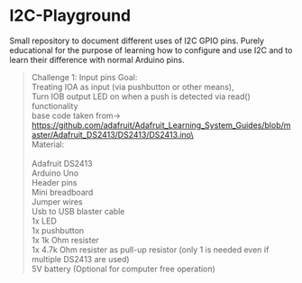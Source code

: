 # I2C-Playground

Small repository to document different uses of I2C GPIO pins. Purely educational for the purpose of learning how to configure and use I2C and to learn their difference with normal Arduino pins.

>Challenge 1: Input pins
Goal:
<br />	Treating IOA as input (via pushbutton or other means),
<br />  Turn IOB output LED on when a push is detected via read() functionality
<br />  base code taken from-> https://github.com/adafruit/Adafruit_Learning_System_Guides/blob/master/Adafruit_DS2413/DS2413/DS2413.ino\
\
Material:\
<br />  Adafruit DS2413
<br />  Arduino Uno
<br />  Header pins
<br />  Mini breadboard
<br />  Jumper wires
<br />  Usb to USB blaster cable
<br />  1x LED
<br />  1x pushbutton
<br />  1x 1k Ohm resister
<br />  1x 4.7k Ohm resister as pull-up resistor (only 1 is needed even if multiple DS2413 are used)
<br />  5V battery (Optional for computer free operation)
